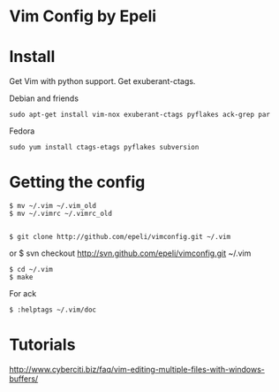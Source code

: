 Vim Config by Epeli
==================

Install
=======
Get Vim with python support.
Get exuberant-ctags.

Debian and friends

    sudo apt-get install vim-nox exuberant-ctags pyflakes ack-grep par

Fedora

    sudo yum install ctags-etags pyflakes subversion

Getting the config
=================

    $ mv ~/.vim ~/.vim_old
    $ mv ~/.vimrc ~/.vimrc_old


    $ git clone http://github.com/epeli/vimconfig.git ~/.vim
or
    $ svn checkout http://svn.github.com/epeli/vimconfig.git ~/.vim


    $ cd ~/.vim
    $ make


For ack

    $ :helptags ~/.vim/doc


Tutorials
=========
http://www.cyberciti.biz/faq/vim-editing-multiple-files-with-windows-buffers/
